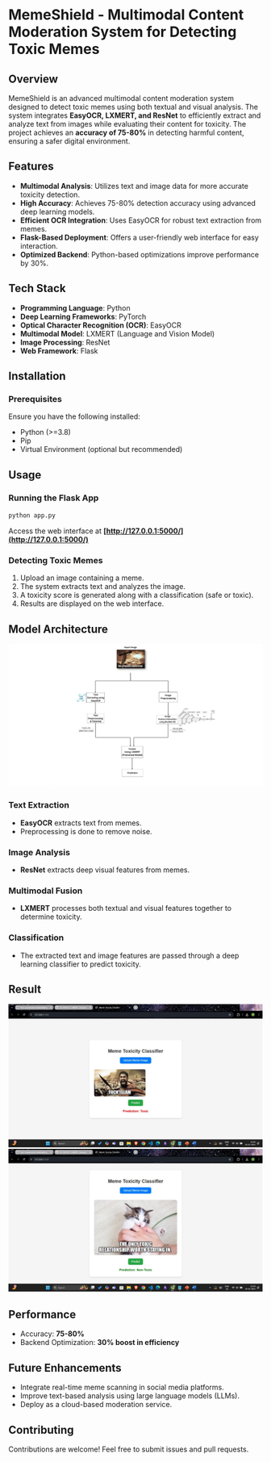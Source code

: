 # MemeShield - Multimodal Content Moderation System for Detecting Toxic Memes

## Overview

MemeShield is an advanced multimodal content moderation system designed to detect toxic memes using both textual and visual analysis. The system integrates **EasyOCR, LXMERT, and ResNet** to efficiently extract and analyze text from images while evaluating their content for toxicity. The project achieves an **accuracy of 75-80%** in detecting harmful content, ensuring a safer digital environment.

## Features

- **Multimodal Analysis**: Utilizes text and image data for more accurate toxicity detection.
- **High Accuracy**: Achieves 75-80% detection accuracy using advanced deep learning models.
- **Efficient OCR Integration**: Uses EasyOCR for robust text extraction from memes.
- **Flask-Based Deployment**: Offers a user-friendly web interface for easy interaction.
- **Optimized Backend**: Python-based optimizations improve performance by 30%.

## Tech Stack

- **Programming Language**: Python
- **Deep Learning Frameworks**: PyTorch
- **Optical Character Recognition (OCR)**: EasyOCR
- **Multimodal Model**: LXMERT (Language and Vision Model)
- **Image Processing**: ResNet
- **Web Framework**: Flask

## Installation

### Prerequisites

Ensure you have the following installed:

- Python (>=3.8)
- Pip
- Virtual Environment (optional but recommended)


## Usage

### Running the Flask App

```bash
python app.py
```

Access the web interface at **[http://127.0.0.1:5000/](http://127.0.0.1:5000/)**

### Detecting Toxic Memes

1. Upload an image containing a meme.
2. The system extracts text and analyzes the image.
3. A toxicity score is generated along with a classification (safe or toxic).
4. Results are displayed on the web interface.

## Model Architecture

![System Architecture](images/system_architecture.jpg)

### Text Extraction

- **EasyOCR** extracts text from memes.
- Preprocessing is done to remove noise.

### Image Analysis

- **ResNet** extracts deep visual features from memes.

### Multimodal Fusion

- **LXMERT** processes both textual and visual features together to determine toxicity.

### Classification

- The extracted text and image features are passed through a deep learning classifier to predict toxicity.

## Result

![Result1](images/result1.jpg)
![Result2](images/result2.jpg)

## Performance

- Accuracy: **75-80%**
- Backend Optimization: **30% boost in efficiency**

## Future Enhancements

- Integrate real-time meme scanning in social media platforms.
- Improve text-based analysis using large language models (LLMs).
- Deploy as a cloud-based moderation service.

## Contributing

Contributions are welcome! Feel free to submit issues and pull requests.
